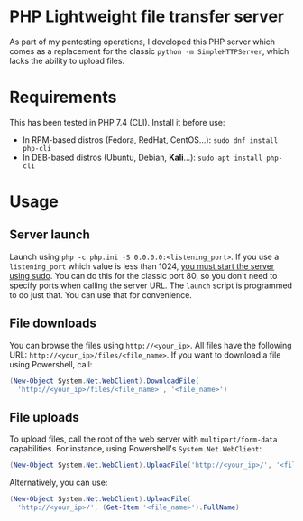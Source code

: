 # PHP Lightweight file transfer server

As part of my pentesting operations, I developed this PHP server which comes
as a replacement for the classic `python -m SimpleHTTPServer`, which lacks the
ability to upload files.

# Requirements

This has been tested in PHP 7.4 (CLI). Install it before use:

* In RPM-based distros (Fedora, RedHat, CentOS...): `sudo dnf install php-cli`
* In DEB-based distros (Ubuntu, Debian, **Kali**...): `sudo apt install php-cli`

# Usage

## Server launch

Launch using `php -c php.ini -S 0.0.0.0:<listening_port>`. If you use a
`listening_port` which value is less than 1024, [you must start the server using
sudo](https://unix.stackexchange.com/questions/16564/why-are-the-first-1024-ports-restricted-to-the-root-user-only).
You can do this for the classic port 80, so you don't need to specify ports
when calling the server URL. The `launch` script is programmed to do just that. 
You can use that for convenience.

## File downloads

You can browse the files using `http://<your_ip>`. All files have the following 
URL: `http://<your_ip>/files/<file_name>`. If you want to download a file using
Powershell, call:

```powershell
(New-Object System.Net.WebClient).DownloadFile(
  'http://<your_ip>/files/<file_name>', '<file_name>')
```

## File uploads

To upload files, call the root of the web server with `multipart/form-data` 
capabilities. For instance, using Powershell's `System.Net.WebClient`:

```powershell
(New-Object System.Net.WebClient).UploadFile('http://<your_ip>/', '<file_name>')
```

Alternatively, you can use:

```powershell
(New-Object System.Net.WebClient).UploadFile(
  'http://<your_ip>/', (Get-Item '<file_name>').FullName)
```
